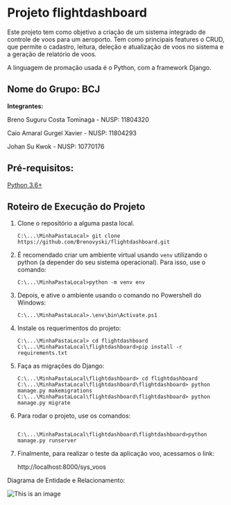 # Projeto flightdashboard

Este projeto tem como objetivo a criação de um sistema integrado de controle de voos para um aeroporto. Tem como principais features o CRUD, que permite o cadastro, leitura, deleção e atualização de voos no sistema e a geração de relatório de voos. 

A linguagem de promação usada é o Python, com a framework Django.

## Nome do Grupo: BCJ

**Integrantes:** 

Breno Suguru Costa Tominaga - NUSP: 11804320

Caio Amaral Gurgel Xavier - NUSP: 11804293

Johan Su Kwok - NUSP: 10770176

## Pré-requisitos:
[Python 3.6+](https://www.python.org/downloads/)


## Roteiro de Execução do Projeto

1. Clone o repositório a alguma pasta local.

    ```
    C:\...\MinhaPastaLocal> git clone https://github.com/Brenovyski/flightdashboard.git
    ```

2. É recomendado criar um ambiente virtual usando `venv` utilizando o python (a depender do seu sistema operacional). Para isso, use o comando:

    ```
    C:\...\MinhaPastaLocal>python -m venv env
    ```

3. Depois, e ative o ambiente usando o comando no Powershell do Windows:

    ```
    C:\...\MinhaPastaLocal>.\env\bin\Activate.ps1
    ```

4. Instale os requerimentos do projeto:

    ```
    C:\...\MinhaPastaLocal> cd flightdashboard
    C:\...\MinhaPastaLocal\flightdashboard>pip install -r requirements.txt
    ```

5. Faça as migrações do Django:

    ```
    C:\...\MinhaPastaLocal\flightdashboard> cd flightdashboard
    C:\...\MinhaPastaLocal\flightdashboard\flightdashboard> python manage.py makemigrations
    C:\...\MinhaPastaLocal\flightdashboard\flightdashboard> python manage.py migrate
    ```

5. Para rodar o projeto, use os comandos:

    ```
    
    C:\...\MinhaPastaLocal\flightdashboard\flightdashboard>python manage.py runserver
    ```


6. Finalmente, para realizar o teste da aplicação voo, acessamos o link:

    http://localhost:8000/sys_voos


Diagrama de Entidade e Relacionamento:


![This is an image](https://i.imgur.com/kcgnGWB.png)

